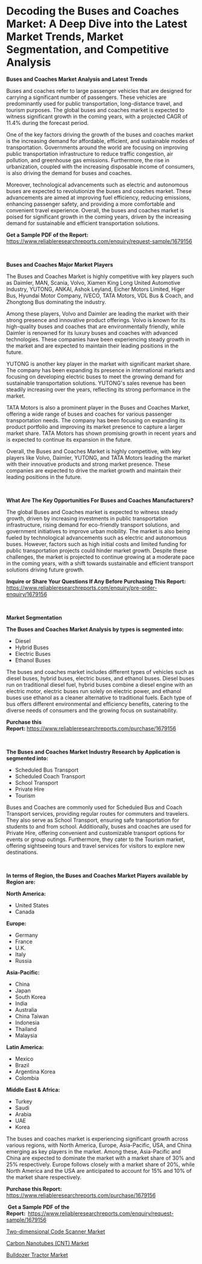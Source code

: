 <p><h1>Decoding the Buses and Coaches Market: A Deep Dive into the Latest Market Trends, Market Segmentation, and Competitive Analysis</h1></p><p><strong>Buses and Coaches Market Analysis and Latest Trends</strong></p>
<p><p>Buses and coaches refer to large passenger vehicles that are designed for carrying a significant number of passengers. These vehicles are predominantly used for public transportation, long-distance travel, and tourism purposes. The global buses and coaches market is expected to witness significant growth in the coming years, with a projected CAGR of 11.4% during the forecast period.</p><p>One of the key factors driving the growth of the buses and coaches market is the increasing demand for affordable, efficient, and sustainable modes of transportation. Governments around the world are focusing on improving public transportation infrastructure to reduce traffic congestion, air pollution, and greenhouse gas emissions. Furthermore, the rise in urbanization, coupled with the increasing disposable income of consumers, is also driving the demand for buses and coaches.</p><p>Moreover, technological advancements such as electric and autonomous buses are expected to revolutionize the buses and coaches market. These advancements are aimed at improving fuel efficiency, reducing emissions, enhancing passenger safety, and providing a more comfortable and convenient travel experience. Overall, the buses and coaches market is poised for significant growth in the coming years, driven by the increasing demand for sustainable and efficient transportation solutions.</p></p>
<p><strong>Get a Sample PDF of the Report:&nbsp;</strong> <a href="https://www.reliableresearchreports.com/enquiry/request-sample/1679156">https://www.reliableresearchreports.com/enquiry/request-sample/1679156</a></p>
<p>&nbsp;</p>
<p><strong>Buses and Coaches Major Market Players</strong></p>
<p><p>The Buses and Coaches Market is highly competitive with key players such as Daimler, MAN, Scania, Volvo, Xiamen King Long United Automotive Industry, YUTONG, ANKAI, Ashok Leyland, Eicher Motors Limited, Higer Bus, Hyundai Motor Company, IVECO, TATA Motors, VDL Bus & Coach, and Zhongtong Bus dominating the industry. </p><p>Among these players, Volvo and Daimler are leading the market with their strong presence and innovative product offerings. Volvo is known for its high-quality buses and coaches that are environmentally friendly, while Daimler is renowned for its luxury buses and coaches with advanced technologies. These companies have been experiencing steady growth in the market and are expected to maintain their leading positions in the future.</p><p>YUTONG is another key player in the market with significant market share. The company has been expanding its presence in international markets and focusing on developing electric buses to meet the growing demand for sustainable transportation solutions. YUTONG's sales revenue has been steadily increasing over the years, reflecting its strong performance in the market.</p><p>TATA Motors is also a prominent player in the Buses and Coaches Market, offering a wide range of buses and coaches for various passenger transportation needs. The company has been focusing on expanding its product portfolio and improving its market presence to capture a larger market share. TATA Motors has shown promising growth in recent years and is expected to continue its expansion in the future.</p><p>Overall, the Buses and Coaches Market is highly competitive, with key players like Volvo, Daimler, YUTONG, and TATA Motors leading the market with their innovative products and strong market presence. These companies are expected to drive the market growth and maintain their leading positions in the future.</p></p>
<p>&nbsp;</p>
<p><strong>What Are The Key Opportunities For Buses and Coaches Manufacturers?</strong></p>
<p><p>The global Buses and Coaches market is expected to witness steady growth, driven by increasing investments in public transportation infrastructure, rising demand for eco-friendly transport solutions, and government initiatives to improve urban mobility. The market is also being fueled by technological advancements such as electric and autonomous buses. However, factors such as high initial costs and limited funding for public transportation projects could hinder market growth. Despite these challenges, the market is projected to continue growing at a moderate pace in the coming years, with a shift towards sustainable and efficient transport solutions driving future growth.</p></p>
<p><strong>Inquire or Share Your Questions If Any Before Purchasing This Report:</strong> <a href="https://www.reliableresearchreports.com/enquiry/pre-order-enquiry/1679156">https://www.reliableresearchreports.com/enquiry/pre-order-enquiry/1679156</a></p>
<p>&nbsp;</p>
<p><strong>Market Segmentation</strong></p>
<p><strong>The Buses and Coaches Market Analysis by types is segmented into:</strong></p>
<p><ul><li>Diesel</li><li>Hybrid Buses</li><li>Electric Buses</li><li>Ethanol Buses</li></ul></p>
<p><p>The buses and coaches market includes different types of vehicles such as diesel buses, hybrid buses, electric buses, and ethanol buses. Diesel buses run on traditional diesel fuel, hybrid buses combine a diesel engine with an electric motor, electric buses run solely on electric power, and ethanol buses use ethanol as a cleaner alternative to traditional fuels. Each type of bus offers different environmental and efficiency benefits, catering to the diverse needs of consumers and the growing focus on sustainability.</p></p>
<p><strong>Purchase this Report:&nbsp;</strong><a href="https://www.reliableresearchreports.com/purchase/1679156">https://www.reliableresearchreports.com/purchase/1679156</a></p>
<p>&nbsp;</p>
<p><strong>The Buses and Coaches Market Industry Research by Application is segmented into:</strong></p>
<p><ul><li>Scheduled Bus Transport</li><li>Scheduled Coach Transport</li><li>School Transport</li><li>Private Hire</li><li>Tourism</li></ul></p>
<p><p>Buses and Coaches are commonly used for Scheduled Bus and Coach Transport services, providing regular routes for commuters and travelers. They also serve as School Transport, ensuring safe transportation for students to and from school. Additionally, buses and coaches are used for Private Hire, offering convenient and customizable transport options for events or group outings. Furthermore, they cater to the Tourism market, offering sightseeing tours and travel services for visitors to explore new destinations.</p></p>
<p>&nbsp;</p>
<p><strong>In terms of Region, the Buses and Coaches Market Players available by Region are:</strong></p>
<p>
    <p> <strong> North America: </strong>
        <ul>
            <li>United States</li>
            <li>Canada</li>
        </ul>
        </p> 
    <p> <strong> Europe: </strong>
        <ul>
            <li>Germany</li>
            <li>France</li>
            <li>U.K.</li>
            <li>Italy</li>
            <li>Russia</li>
        </ul>
        </p> 
    <p> <strong> Asia-Pacific: </strong>
        <ul>
            <li>China</li>
            <li>Japan</li>
            <li>South Korea</li>
            <li>India</li>
            <li>Australia</li>
            <li>China Taiwan</li>
            <li>Indonesia</li>
            <li>Thailand</li>
            <li>Malaysia</li>
        </ul>
        </p> 
    <p> <strong> Latin America: </strong>
        <ul>
            <li>Mexico</li>
            <li>Brazil</li>
            <li>Argentina Korea</li>
            <li>Colombia</li>
        </ul>
        </p> 
    <p> <strong> Middle East & Africa: </strong>
        <ul>
            <li>Turkey</li>
            <li>Saudi</li>
            <li>Arabia</li>
            <li>UAE</li>
            <li>Korea</li>
        </ul>
    </p>
    </p>
<p><p>The buses and coaches market is experiencing significant growth across various regions, with North America, Europe, Asia-Pacific, USA, and China emerging as key players in the market. Among these, Asia-Pacific and China are expected to dominate the market with a market share of 30% and 25% respectively. Europe follows closely with a market share of 20%, while North America and the USA are anticipated to account for 15% and 10% of the market share respectively.</p></p>
<p><strong>Purchase this Report: </strong><a href="https://www.reliableresearchreports.com/purchase/1679156">https://www.reliableresearchreports.com/purchase/1679156</a></p>
<p>&nbsp;<strong>Get a Sample PDF of the Report:&nbsp;&nbsp;</strong><a href="https://www.reliableresearchreports.com/enquiry/request-sample/1679156">https://www.reliableresearchreports.com/enquiry/request-sample/1679156</a></p>
<p><strong></strong></p>
<p><p><a href="https://view.publitas.com/reportprime-1/two-dimensional-code-scanner-market-size-market-share-and-global-market-analysis-report-2023-2030/">Two-dimensional Code Scanner Market</a></p><p><a href="https://view.publitas.com/reportprime-1/carbon-nanotubes-cnt-market-insights-market-players-and-forecast-till-2030/">Carbon Nanotubes (CNT) Market</a></p><p><a href="https://github.com/ruddyyedelwadw/Market-Research-Report-List-1/blob/main/bulldozer-tractor-market.md">Bulldozer Tractor Market</a></p></p>